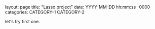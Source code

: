 layout: page 
title: "Lasso project" 
date: YYYY-MM-DD hh:mm:ss -0000 
categories: CATEGORY-1 CATEGORY-2

let's try first one.
